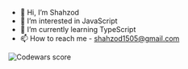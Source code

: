- 👋 Hi, I’m Shahzod
- 👀 I’m interested in JavaScript
- 🌱 I’m currently learning TypeScript
- 📫 How to reach me - shahzod1505@gmail.com 

<img src="https://www.codewars.com/users/Sirius077/badges/large" alt="Codewars score"/>
